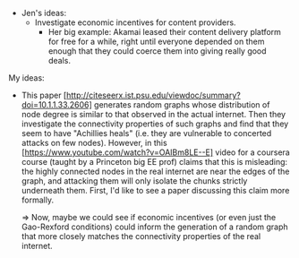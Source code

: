 
* Jen's ideas:
  * Investigate economic incentives for content providers.
    * Her big example: Akamai leased their content delivery platform for free for a while, 
      right until everyone depended on them enough that they could coerce them into giving really good
      deals.

My ideas:
* This paper [http://citeseerx.ist.psu.edu/viewdoc/summary?doi=10.1.1.33.2606] generates
  random graphs whose distribution of node degree is similar to that observed in the actual
  internet. Then they investigate the connectivity properties of such graphs and find that they
  seem to have "Achillies heals" (i.e. they are vulnerable to concerted attacks on few nodes).
  However, in this [https://www.youtube.com/watch?v=OAIBm8LE--E] video for a coursera course
  (taught by a Princeton big EE prof) claims that this is misleading: the highly connected 
  nodes in the real internet are near the edges of the graph, and attacking them
  will only isolate the chunks strictly underneath them.
  First, I'd like to see a paper discussing this claim more formally.

  => Now, maybe we could see if economic incentives (or even just the Gao-Rexford
    conditions) could inform the generation of a random graph that more
    closely matches the connectivity properties of the real internet.

